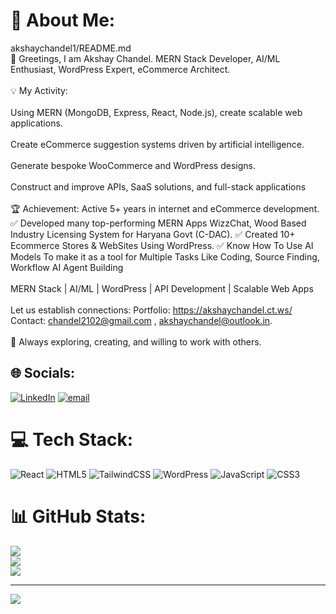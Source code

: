 # 💫 About Me:
akshaychandel1/README.md<br>👋 Greetings, I am Akshay Chandel. MERN Stack Developer, AI/ML Enthusiast, WordPress Expert, eCommerce Architect.<br><br>💡 My Activity:<br><br>Using MERN (MongoDB, Express, React, Node.js), create scalable web applications.<br><br>Create eCommerce suggestion systems driven by artificial intelligence.<br><br>Generate bespoke WooCommerce and WordPress designs.<br><br>Construct and improve APIs, SaaS solutions, and full-stack applications<br><br>🏆 Achievement: Active 5+ years in internet and eCommerce development. ✅ Developed many top-performing MERN Apps WizzChat, Wood Based Industry Licensing System for Haryana Govt (C-DAC). ✅ Created 10+ Ecommerce Stores & WebSites Using WordPress. ✅ Know How To Use AI Models To make it as a tool for Multiple Tasks Like Coding, Source Finding, Workflow AI Agent Building<br><br>MERN Stack | AI/ML | WordPress | API Development | Scalable Web Apps<br><br>Let us establish connections: Portfolio: https://akshaychandel.ct.ws/ Contact: chandel2102@gmail.com , akshaychandel@outlook.in.<br><br>🚀 Always exploring, creating, and willing to work with others.


## 🌐 Socials:
[![LinkedIn](https://img.shields.io/badge/LinkedIn-%230077B5.svg?logo=linkedin&logoColor=white)](https://linkedin.com/in/https://www.linkedin.com/in/akshay-chandel-682a71266/) [![email](https://img.shields.io/badge/Email-D14836?logo=gmail&logoColor=white)](mailto:chandel2102@gmail.com) 

# 💻 Tech Stack:
![React](https://img.shields.io/badge/react-%2320232a.svg?style=for-the-badge&logo=react&logoColor=%2361DAFB) ![HTML5](https://img.shields.io/badge/html5-%23E34F26.svg?style=for-the-badge&logo=html5&logoColor=white) ![TailwindCSS](https://img.shields.io/badge/tailwindcss-%2338B2AC.svg?style=for-the-badge&logo=tailwind-css&logoColor=white) ![WordPress](https://img.shields.io/badge/WordPress-%23117AC9.svg?style=for-the-badge&logo=WordPress&logoColor=white) ![JavaScript](https://img.shields.io/badge/javascript-%23323330.svg?style=for-the-badge&logo=javascript&logoColor=%23F7DF1E) ![CSS3](https://img.shields.io/badge/css3-%231572B6.svg?style=for-the-badge&logo=css3&logoColor=white)
# 📊 GitHub Stats:
![](https://github-readme-stats.vercel.app/api?username=akshaychandel1&theme=dark&hide_border=false&include_all_commits=false&count_private=false)<br/>
![](https://nirzak-streak-stats.vercel.app/?user=akshaychandel1&theme=dark&hide_border=false)<br/>
![](https://github-readme-stats.vercel.app/api/top-langs/?username=akshaychandel1&theme=dark&hide_border=false&include_all_commits=false&count_private=false&layout=compact)

---
[![](https://visitcount.itsvg.in/api?id=akshaychandel1&icon=2&color=0)](https://visitcount.itsvg.in)

<!-- Proudly created with GPRM ( https://gprm.itsvg.in ) -->
